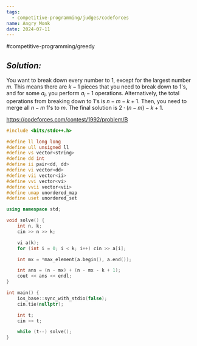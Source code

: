 ```yaml
---
tags:
  - competitive-programming/judges/codeforces
name: Angry Monk
date: 2024-07-11
---
```

#competitive-programming/greedy
## _Solution:_
You want to break down every number to 1, except for the largest number $m$. This means there are $k-1$ pieces that you need to break down to 1's, and for some $a_i$, you perform $a_i-1$ operations. Alternatively, the total operations from breaking down to 1's is $n-m-k+1$. Then, you need to merge all $n-m$ 1's to $m$. The final solution is $2\cdot(n-m)-k+1$.

https://codeforces.com/contest/1992/problem/B
```cpp
#include <bits/stdc++.h>

#define ll long long
#define ull unsigned ll
#define vs vector<string>
#define dd int
#define ii pair<dd, dd>
#define vi vector<dd>
#define vii vector<ii>
#define vvi vector<vi>
#define vvii vector<vii>
#define umap unordered_map
#define uset unordered_set

using namespace std;

void solve() {
    int n, k;
    cin >> n >> k;

    vi a(k);
    for (int i = 0; i < k; i++) cin >> a[i];

    int mx = *max_element(a.begin(), a.end());

    int ans = (n - mx) + (n - mx - k + 1);
    cout << ans << endl;
}

int main() {
    ios_base::sync_with_stdio(false);
    cin.tie(nullptr);

    int t;
    cin >> t;

    while (t--) solve();
}
```